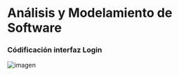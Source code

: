 # Análisis y Modelamiento de Software

### Códificación interfaz Login

![imagen](./imagen%20codificación.png)
